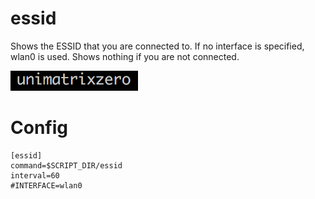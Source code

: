 # essid

Shows the ESSID that you are connected to.
If no interface is specified, wlan0 is used.
Shows nothing if you are not connected.

![](essid.png)

# Config

```
[essid]
command=$SCRIPT_DIR/essid
interval=60
#INTERFACE=wlan0
```
